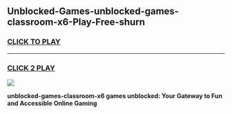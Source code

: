 
## Unblocked-Games-unblocked-games-classroom-x6-Play-Free-shurn
<h3>
<a href="https://premium76.site?title=unblocked-games-classroom-x6&ref=20A">CLICK TO PLAY</a></h3>
<hr>

<h3>
<a href="https://premium76.site?title=unblocked-games-classroom-x6&ref=20A">CLICK 2 PLAY</a>
  
</h3>

<a href="https://premium76.site?title=unblocked-games-classroom-x6&ref=20A"><img src="https://clearcache.store/games.png"></a>


**unblocked-games-classroom-x6 games unblocked: Your Gateway to Fun and Accessible Online Gaming**
